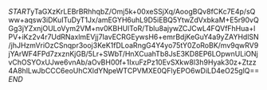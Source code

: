 $START$yTaGXzKrLEBrBRhhqbZ/Omj5k+00xeSSjXq/AoogBQv8fCKc7E4p/sQww+aqsw3iDKuITuDyT1Jx/amEGYH6uhL9D5iEBQ5YtwZdVxbkaM+E5r90vQGg3jYZxnjOULoVym2VM+nv0KBHUlToR/Tblu8ajywZCJCwL4FQVfFhHua+lPV+iKz2v4r7UdRNaxlmEVjj7IavECRGEywsH6+emrBdjKeGuY4a9yZAYHdlSN/jhJHzmVriOzCSnqpr3ooj3KeK1fDLoaRngG4Y4yo75tY0ZoRoBK/mv9qwRV9jYArWF4FPd7zxznKjGB/5Lr+SWbT/HnXCuahTb8JsE3KD8EP6LOpwnULiONjvChOSYOxUJwe6vnAb/aOvBH00f+1IxuFzPz10EvSXkw8l3h9Hyak30z+Ztzz4A8hlLwJbCCC6eoUhCXldYNpeWTCPVMXE0QFlyEPO6wDiLD4eO25glQ==$END$
